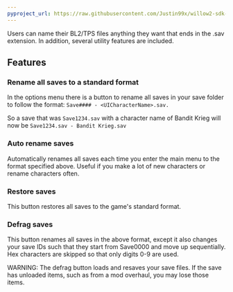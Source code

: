 ```yaml
---
pyproject_url: https://raw.githubusercontent.com/Justin99x/willow2-sdk-mods/refs/heads/main/save_file_organizer/pyproject.toml
---
```


Users can name their BL2/TPS files anything they want that ends in the .sav extension. In addition,
several utility features are included.

## Features

### Rename all saves to a standard format

In the options menu there is a button to rename all saves in your save folder to follow the format:
`Save#### - <UICharacterName>.sav.`

So a save that was `Save1234.sav` with a character name of Bandit Krieg will now be `Save1234.sav - Bandit Krieg.sav`

### Auto rename saves

Automatically renames all saves each time you enter the main menu to the format specified above. Useful if you make a
lot of new characters or rename characters often.

### Restore saves

This button restores all saves to the game's standard format.

### Defrag saves

This button renames all saves in the above format, except it also changes your save IDs such that they start from
Save0000 and move up sequentially. Hex characters are skipped so that only digits 0-9 are used.

WARNING: The defrag button loads and resaves your save files. If the save has unloaded items, such as from a mod
overhaul, you may lose those items.
